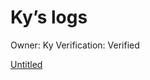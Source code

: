 # Ky’s logs

Owner: Ky 
Verification: Verified

[Untitled](Ky%E2%80%99s%20logs%201517dee22b1780489ba8dcdc6ee749e7/Untitled%20f6b2faae90224e2d8541751a78a30e02.csv)